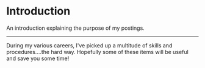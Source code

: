 # Introduction
An introduction explaining the purpose of my postings.
<hr>
During my various careers, I've picked up a multitude of skills and procedures....the hard way. Hopefully some of these items will be useful and save you some time!
